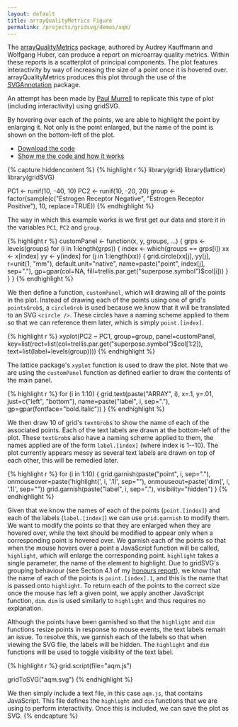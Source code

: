```yaml
---
layout: default
title: arrayQualityMetrics Figure
permalink: /projects/gridsvg/demos/aqm/
---
```


The [arrayQualityMetrics](http://bioconductor.org/packages/release/bioc/html/arrayQualityMetrics.html) package, authored by Audrey Kauffmann and Wolfgang Huber, can produce a report on microarray quality metrics. Within these reports is a scatterplot of principal components. The plot features interactivity by way of increasing the size of a point once it is hovered over. arrayQualityMetrics produces this plot through the use of the [SVGAnnotation](http://www.omegahat.org/SVGAnnotation/) package.

An attempt has been made by [Paul Murrell](https://www.stat.auckland.ac.nz/~paul/) to replicate this type of plot (including interactivity) using gridSVG.

<object data="/projects/gridsvg/demos/aqm/aqm.svg" type="image/svg+xml" width="568" height="567"></object>

By hovering over each of the points, we are able to highlight the point by enlarging it. Not only is the point enlarged, but the name of the point is shown on the bottom-left of the plot.

* [Download the code](/projects/gridsvg/demos/aqm/aqm-code.zip)
* <a id="toggle" href="#">Show me the code and how it works</a>

{% capture hiddencontent %}
{% highlight r %}
library(grid)
library(lattice)
library(gridSVG)

PC1 <- runif(10, -40, 10)
PC2 <- runif(10, -20, 20)
group <- factor(sample(c("Estrogen Receptor Negative",
                         "Estrogen Receptor Positive"),
                       10, replace=TRUE))
{% endhighlight %}

The way in which this example works is we first get our data and store it in the variables `PC1`, `PC2` and `group`.

{% highlight r %}
customPanel <- function(x, y, groups, ...) {
    grps <- levels(groups)
    for (i in 1:length(grps)) {
        index <- which(groups == grps[i])
        xx <- x[index]
        yy <- y[index]
        for (j in 1:length(xx)) {
            grid.circle(xx[j], yy[j], r=unit(1, "mm"),
                        default.unit="native",
                        name=paste("point", index[j], sep="."),
                        gp=gpar(col=NA,
                          fill=trellis.par.get("superpose.symbol")$col[i]))
        }
    }
}
{% endhighlight %}

We then define a function, `customPanel`, which will drawing all of the points in the plot. Instead of drawing each of the points using one of grid's `pointsGrob`s, a `circleGrob` is used because we know that it will be translated to an SVG `<circle />`. These circles have a naming scheme applied to them so that we can reference them later, which is simply `point.[index]`.

{% highlight r %}
xyplot(PC2 ~ PC1, group=group,
       panel=customPanel,
       key=list(rect=list(col=trellis.par.get("superpose.symbol")$col[1:2]),
         text=list(label=levels(group))))
{% endhighlight %}

The lattice package's `xyplot` function is used to draw the plot. Note that we are using the `customPanel` function as defined earlier to draw the contents of the main panel.

{% highlight r %}
for (i in 1:10) {
    grid.text(paste("ARRAY", i), x=.1, y=.01, just=c("left", "bottom"),
              name=paste("label", i, sep="."),
              gp=gpar(fontface="bold.italic"))
}
{% endhighlight %}

We then draw 10 of grid's `textGrob`s to show the name of each of the associated points. Each of the text labels are drawn at the bottom-left of the plot. These `textGrob`s also have a naming scheme applied to them, the names applied are of the form `label.[index]` (where index is 1--10). The plot currently appears messy as several text labels are drawn on top of each other, this will be remedied later.

{% highlight r %}
for (i in 1:10) {
    grid.garnish(paste("point", i, sep="."), 
                 onmouseover=paste('highlight(', i, '.1)', sep=""),
                 onmouseout=paste('dim(', i, '.1)', sep=""))
    grid.garnish(paste("label", i, sep="."),
                 visibility="hidden")
}
{% endhighlight %}

Given that we know the names of each of the points (`point.[index]`) and each of the labels (`label.[index]`) we can use `grid.garnish` to modify them. We want to modify the points so that they are enlarged when they are hovered over, while the text should be modified to appear only when a corresponding point is hovered over. We garnish each of the points so that when the mouse hovers over a point a JavaScript function will be called, `highlight`, which will enlarge the corresponding point. `highlight` takes a single parameter, the name of the element to highlight. Due to gridSVG's grouping behaviour (see Section 4.1 of my [honours report](/files/sjp-hons-report.pdf)), we know that the name of each of the points is `point.[index].1`, and this is the name that is passed onto `highlight`. To return each of the points to the correct size once the mouse has left a given point, we apply another JavaScript function, `dim`. `dim` is used similarly to `highlight` and thus requires no explanation.

Although the points have been garnished so that the `highlight` and `dim` functions resize points in response to mouse events, the text labels remain an issue. To resolve this, we garnish each of the labels so that when viewing the SVG file, the labels will be hidden. The `highlight` and `dim` functions will be used to toggle visibility of the text label.

{% highlight r %}
grid.script(file="aqm.js")

gridToSVG("aqm.svg")
{% endhighlight %}

We then simply include a text file, in this case `aqm.js`, that contains JavaScript. This file defines the `highlight` and `dim` functions that we are using to perform interactivity. Once this is included, we can save the plot as SVG.
{% endcapture %}

<div id="gridsvg-code" style="display: none;">
{{ hiddencontent | markdownify }}
</div>

<script type="text/javascript" src="//ajax.googleapis.com/ajax/libs/jquery/1.8.0/jquery.min.js"></script>
<script type="text/javascript" src="/scripts/gridsvg-slider.js"></script>
<script type="text/javascript" src="/scripts/gridsvg-modernizr.js"></script>
<script type="text/javascript" src="/scripts/svg-basic-detect.js"></script>
